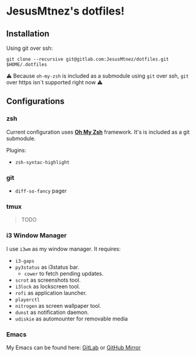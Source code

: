 # JesusMtnez's dotfiles! #

## Installation ##

Using git over ssh:

``` shell
git clone --recursive git@gitlab.com:JesusMtnez/dotfiles.git $HOME/.dotfiles
```

:warning: Because `oh-my-zsh` is included as a submodule using `git` over ssh, `git` over https isn`t supported right now :warning:

## Configurations

### zsh ###

Current configuration uses [**Oh My Zsh**](https://github.com/robbyrussell/oh-my-zsh) framework. It's is included as a git submodule.

Plugins:
 - `zsh-syntac-highlight`

### git ###

 - `diff-so-fancy` pager

### tmux ###

> TODO

### i3 Window Manager ###

I use `i3wm` as my window manager. It requires:

 - `i3-gaps`
 - `py3status` as i3status bar.
   - `cower` to fetch pending updates.
 - `scrot` as screenshots tool.
 - `i3lock` as lockscreen tool.
 - `rofi` as application launcher.
 - `playerctl`
 - `nitrogen` as screen wallpaper tool.
 - `dunst` as notification daemon.
 - `udiskie` as automounter for removable media

### Emacs ###

My Emacs can be found here: [GitLab](https://gitlab.com/JesusMtnez/emacs.d) or
[GitHub Mirror](https://github.com/JesusMtnez/emacs.d)
